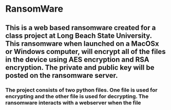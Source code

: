 # RansomWare

## This is a web based ransomware created for a class project at Long Beach State University. This ransomware when launched on a MacOSx or Windows computer, will encrypt all of the files in the device using AES encryption and RSA encryption. The private and public key will be posted on the ransomware server.

### The project consists of two python files. One file is used for encrypting and the other file is used for decrypting. The ransomware interacts with a webserver when the file 

